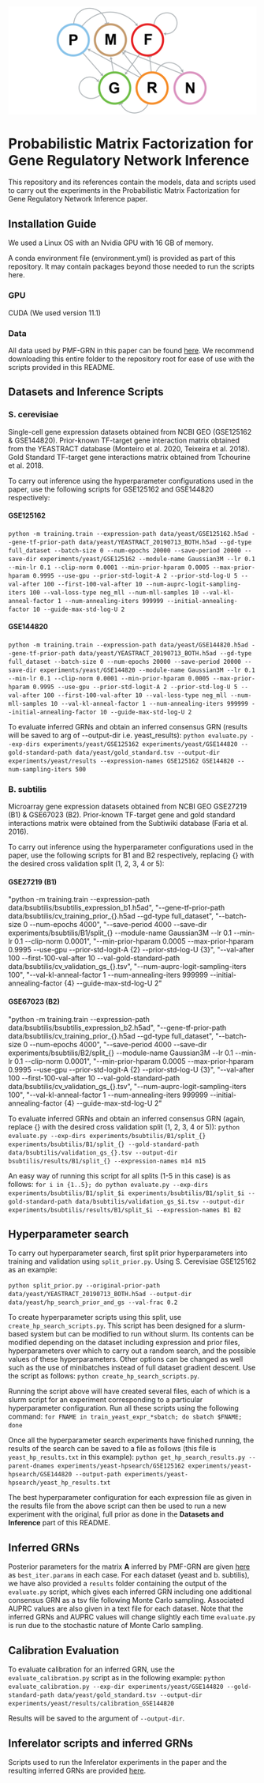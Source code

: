 ![PMFGRN](PMF-GRN_logo.png)

# Probabilistic Matrix Factorization for Gene Regulatory Network Inference

This repository and its references contain the models, data and scripts used to carry out the experiments in the
Probabilistic Matrix Factorization for Gene Regulatory Network Inference paper.

## Installation Guide

We used a Linux OS with an Nvidia GPU with 16 GB of memory.

A conda environment file (environment.yml) is provided as part of this repository. It may contain packages beyond those
needed to run the scripts here.

### GPU
CUDA (We used version 11.1)

### Data
All data used by PMF-GRN in this paper can be found
[here](https://drive.google.com/drive/folders/1LNt2Fy4p8NBNzq5SUeKP7jKay8JhQeGL?usp=sharing).
We recommend downloading this entire folder to the repository root for ease of use with the scripts provided
in this README.

## Datasets and Inference Scripts
### S. cerevisiae
Single-cell gene expression datasets obtained from NCBI GEO (GSE125162 & GSE144820).
Prior-known TF-target gene interaction matrix obtained from the YEASTRACT database (Monteiro et al. 2020, Teixeira et al. 2018).
Gold Standard TF-target gene interactions matrix obtained from Tchourine et al. 2018.

To carry out inference using the hyperparameter configurations used in the paper, use the following scripts for
GSE125162 and GSE144820 respectively:
#### GSE125162
`python -m training.train --expression-path data/yeast/GSE125162.h5ad
--gene-tf-prior-path data/yeast/YEASTRACT_20190713_BOTH.h5ad --gd-type full_dataset --batch-size 0 --num-epochs 20000
--save-period 20000 --save-dir experiments/yeast/GSE125162 --module-name Gaussian3M --lr 0.1
--min-lr 0.1 --clip-norm 0.0001 --min-prior-hparam 0.0005 --max-prior-hparam 0.9995 --use-gpu --prior-std-logit-A 2
--prior-std-log-U 5 --val-after 100 --first-100-val-after 10 --num-auprc-logit-sampling-iters 100
--val-loss-type neg_mll --num-mll-samples 10 --val-kl-anneal-factor 1 --num-annealing-iters 999999
--initial-annealing-factor 10 --guide-max-std-log-U 2`
#### GSE144820
`python -m training.train --expression-path data/yeast/GSE144820.h5ad
--gene-tf-prior-path data/yeast/YEASTRACT_20190713_BOTH.h5ad --gd-type full_dataset --batch-size 0 --num-epochs 20000
--save-period 20000 --save-dir experiments/yeast/GSE144820 --module-name Gaussian3M --lr 0.1 --min-lr 0.1
--clip-norm 0.0001 --min-prior-hparam 0.0005 --max-prior-hparam 0.9995 --use-gpu --prior-std-logit-A 2
--prior-std-log-U 5 --val-after 100 --first-100-val-after 10 --val-loss-type neg_mll --num-mll-samples 10
--val-kl-anneal-factor 1 --num-annealing-iters 999999 --initial-annealing-factor 10 --guide-max-std-log-U 2`

To evaluate inferred GRNs and obtain an inferred consensus GRN (results will be saved to arg of --output-dir
i.e. yeast_results):
`python evaluate.py --exp-dirs experiments/yeast/GSE125162 experiments/yeast/GSE144820
--gold-standard-path data/yeast/gold_standard.tsv --output-dir experiments/yeast/results
--expression-names GSE125162 GSE144820 --num-sampling-iters 500`

### B. subtilis
Microarray gene expression datasets obtained from NCBI GEO GSE27219 (B1) & GSE67023 (B2). 
Prior-known TF-target gene and gold standard interactions matrix were obtained from the Subtiwiki database (Faria et al. 2016).

To carry out inference using the hyperparameter configurations used in the paper, use the following scripts for
B1 and B2 respectively, replacing {} with the desired cross validation split (1, 2, 3, 4 or 5):

#### GSE27219 (B1)
"python -m training.train --expression-path data/bsubtilis/bsubtilis_expression_b1.h5ad",
    "--gene-tf-prior-path data/bsubtilis/cv_training_prior_{}.h5ad --gd-type full_dataset",
    "--batch-size 0 --num-epochs 4000",
    "--save-period 4000 --save-dir experiments/bsubtilis/B1/split_{} --module-name Gaussian3M --lr 0.1 --min-lr 0.1 --clip-norm 0.0001",
    "--min-prior-hparam 0.0005 --max-prior-hparam 0.9995 --use-gpu --prior-std-logit-A {2} --prior-std-log-U {3}",
    "--val-after 100 --first-100-val-after 10 --val-gold-standard-path data/bsubtilis/cv_validation_gs_{}.tsv",
    "--num-auprc-logit-sampling-iters 100",
    "--val-kl-anneal-factor 1 --num-annealing-iters 999999 --initial-annealing-factor {4} --guide-max-std-log-U 2"

#### GSE67023 (B2)
"python -m training.train --expression-path data/bsubtilis/bsubtilis_expression_b2.h5ad",
    "--gene-tf-prior-path data/bsubtilis/cv_training_prior_{}.h5ad --gd-type full_dataset",
    "--batch-size 0 --num-epochs 4000",
    "--save-period 4000 --save-dir experiments/bsubtilis/B2/split_{} --module-name Gaussian3M --lr 0.1 --min-lr 0.1 --clip-norm 0.0001",
    "--min-prior-hparam 0.0005 --max-prior-hparam 0.9995 --use-gpu --prior-std-logit-A {2} --prior-std-log-U {3}",
    "--val-after 100 --first-100-val-after 10 --val-gold-standard-path data/bsubtilis/cv_validation_gs_{}.tsv",
    "--num-auprc-logit-sampling-iters 100",
    "--val-kl-anneal-factor 1 --num-annealing-iters 999999 --initial-annealing-factor {4} --guide-max-std-log-U 2"

To evaluate inferred GRNs and obtain an inferred consensus GRN (again, replace {} with the desired cross validation split
(1, 2, 3, 4 or 5)):
`python evaluate.py --exp-dirs experiments/bsubtilis/B1/split_{} experiments/bsubtilis/B1/split_{}
--gold-standard-path data/bsubtilis/validation_gs_{}.tsv --output-dir bsubtilis/results/B1/split_{}
--expression-names m14 m15`

An easy way of running this script for all splits (1-5 in this case) is as follows:
`for i in {1..5}; do python evaluate.py --exp-dirs experiments/bsubtilis/B1/split_$i experiments/bsubtilis/B1/split_$i
--gold-standard-path data/bsubtilis/validation_gs_$i.tsv
--output-dir experiments/bsubtilis/results/B1/split_$i --expression-names B1 B2`


## Hyperparameter search
To carry out hyperparameter search, first split prior hyperparameters into training and validation using
`split_prior.py`. Using S. Cerevisiae GSE125162 as an example:

`python split_prior.py --original-prior-path data/yeast/YEASTRACT_20190713_BOTH.h5ad
--output-dir data/yeast/hp_search_prior_and_gs --val-frac 0.2`

To create hyperparameter scripts using this split, use `create_hp_search_scripts.py`.
This script has been designed for a slurm-based system but can be modified to run without slurm.
Its contents can be modified depending on the dataset including expression and prior files,
hyperparameters over which to carry out a random search, and the possible values of these hyperparameters.
Other options can be changed as well such as the use of minibatches instead of full dataset gradient descent.
Use the script as follows:
`python create_hp_search_scripts.py`.

Running the script above will have created several files, each of which is a slurm script for an experiment
corresponding to a particular hyperparameter configuration. Run all these scripts using the following command:
`for FNAME in train_yeast_expr_*sbatch; do sbatch $FNAME; done`

Once all the hyperparameter search experiments have finished running, the results of the search can be
saved to a file as follows (this file is `yeast_hp_results.txt` in this example):
`python get_hp_search_results.py --parent-dnames experiments/yeast-hpsearch/GSE125162
experiments/yeast-hpsearch/GSE144820 --output-path experiments/yeast-hpsearch/yeast_hp_results.txt`

The best hyperparameter configuration for each expression file as given in the results file from the above script
can then be used to run a new experiment with the original, full prior as done in the **Datasets and Inference**
part of this README.

## Inferred GRNs
Posterior parameters for the matrix **A** inferred by PMF-GRN are given
[here](https://drive.google.com/drive/folders/1RIRP1VDm8s0m44FKl_FgODogpoO_BNrQ?usp=sharing)
as `best_iter.params` in each case.
For each dataset (yeast and b. subtilis), we have also provided a `results` folder
containing the output of the `evaluate.py` script, which gives each inferred GRN including one additional consensus GRN
as a tsv file following Monte Carlo sampling.
Associated AUPRC values are also given in a text file for each dataset.
Note that the inferred GRNs and AUPRC values will change slightly each time `evaluate.py` is run due to the stochastic
nature of Monte Carlo sampling.

## Calibration Evaluation
To evaluate calibration for an inferred GRN, use the `evaluate_calibration.py` script as in the following example:
`python evaluate_calibration.py --exp-dir experiments/yeast/GSE144820 --gold-standard-path data/yeast/gold_standard.tsv
--output-dir experiments/yeast/results/calibration_GSE144820`

Results will be saved to the argument of `--output-dir`.

## Inferelator scripts and inferred GRNs
Scripts used to run the Inferelator experiments in the paper and the resulting inferred GRNs are provided
[here](https://drive.google.com/drive/folders/1YKiKlJ2qHcAMtzbzWo6JTQR1U_EUyEE9?usp=sharing).

